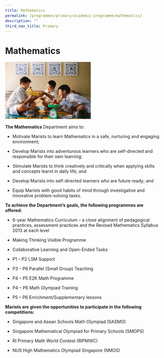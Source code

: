 ```yaml
---
title: Mathematics
permalink: /programmes/primary/academic-programme/mathematics/
description: ""
third_nav_title: Primary
---
```

# Mathematics

<img src="/images/Academic%20Programme/Primary/math_v3.png" 
     style="width:55%">

**The Mathematics** Department aims to:

*   Motivate Marists to learn Mathematics in a safe, nurturing and engaging environment;
*   Develop Marists into adventurous learners who are self-directed and responsible for their own learning;  
    
*   Stimulate Marists to think creatively and critically when applying skills and concepts learnt in daily life; and 
*   Develop Marists into self-directed learners who are future ready; and
*   Equip Marists with good habits of mind through investigative and innovative problem-solving tasks.  
    

  

**To achieve the Department’s goals, the following programmes are offered:**

*   6-year Mathematics Curriculum – a close alignment of pedagogical practices, assessment practices and the Revised Mathematics Syllabus 2013 at each level  
    
*   Making Thinking Visible Programme
*   Collaborative Learning and Open-Ended Tasks  
    
*   P1 – P2 LSM Support  
    
*   P3 – P6 Parallel (Small Group) Teaching  
    
*   P4 – P5 E2K Math Programme  
    
*   P4 – P6 Math Olympiad Training  
    
*   P5 – P6 Enrichment/Supplementary lessons  
    

  

**Marists are given the opportunities to participate in the following competitions:**  

*   Singapore and Asean Schools Math Olympiad (SASMO)
*   Singapore Mathematical Olympiad for Primary Schools (SMOPS)  
    
*   RI Primary Math World Contest (RIPMWC)  
    
*   NUS High Mathematics Olympiad Singapore (NMOS)